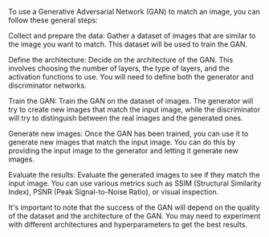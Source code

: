 To use a Generative Adversarial Network (GAN) to match an image, you can follow these general steps:

Collect and prepare the data: Gather a dataset of images that are similar to the image you want to match. This dataset will be used to train the GAN.

Define the architecture: Decide on the architecture of the GAN. This involves choosing the number of layers, the type of layers, and the activation functions to use. You will need to define both the generator and discriminator networks.

Train the GAN: Train the GAN on the dataset of images. The generator will try to create new images that match the input image, while the discriminator will try to distinguish between the real images and the generated ones.

Generate new images: Once the GAN has been trained, you can use it to generate new images that match the input image. You can do this by providing the input image to the generator and letting it generate new images.

Evaluate the results: Evaluate the generated images to see if they match the input image. You can use various metrics such as SSIM (Structural Similarity Index), PSNR (Peak Signal-to-Noise Ratio), or visual inspection.

It's important to note that the success of the GAN will depend on the quality of the dataset and the architecture of the GAN. You may need to experiment with different architectures and hyperparameters to get the best results.

